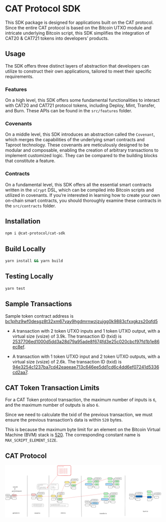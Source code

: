 # CAT Protocol SDK

This SDK package is designed for applications built on the CAT protocol. Since the entire CAT protocol is based on the Bitcoin UTXO module and intricate underlying Bitcoin script, this SDK simplifies the integration of CAT20 & CAT721 tokens into developers’ products.

## Usage

The SDK offers three distinct layers of abstraction that developers can utilize to construct their own applications, tailored to meet their specific requirements.

### Features

On a high level, this SDK offers some fundamental functionalities to interact with CAT20 and CAT721 protocol tokens, including Deploy, Mint, Transfer, and Burn. These APIs can be found in the `src/features` folder.

### Covenants

On a middle level, this SDK introduces an abstraction called the `Covenant`, which merges the capabilities of the underlying smart contracts and Taproot technology. These covenants are meticulously designed to be modular and composable, enabling the creation of arbitrary transactions to implement customized logic. They can be compared to the building blocks that constitute a feature.

### Contracts

On a fundamental level, this SDK offers all the essential smart contracts written in the `sCrypt` DSL, which can be compiled into Bitcoin scripts and utilized in covenants. If you’re interested in learning how to create your own on-chain smart contracts, you should thoroughly examine these contracts in the `src/contracts` folder.

## Installation

```bash
npm i @cat-protocol/cat-sdk
```

## Build Locally

```sh
yarn install && yarn build
```

## Testing Locally

```sh
yarn test
```

## Sample Transactions

Sample token contract address is [bc1plhz9wf0desgz8t32xm67vay9hgdmrnwzjzujgg0k9883cfxxgkzs20qfd5](https://mempool.fractalbitcoin.io/address/bc1plhz9wf0desgz8t32xm67vay9hgdmrnwzjzujgg0k9883cfxxgkzs20qfd5)

- A transaction with 2 token UTXO inputs and 1 token UTXO output, with a virtual size (vsize) of 3.9k. The transaction ID (txid) is [2537706ed1000d5dd3a28d79a95ade8f674fd3e25c020cbcf97fd1b1e86ec8ef](https://mempool.fractalbitcoin.io/tx/2537706ed1000d5dd3a28d79a95ade8f674fd3e25c020cbcf97fd1b1e86ec8ef).

- A transaction with 1 token UTXO input and 2 token UTXO outputs, with a virtual size (vsize) of 2.6k. The transaction ID (txid) is [94e3254c1237ba7cd42eaeeae713c646ee5dd1cd6c4dd6ef07241d5336cd2aa7](https://mempool.fractalbitcoin.io/tx/94e3254c1237ba7cd42eaeeae713c646ee5dd1cd6c4dd6ef07241d5336cd2aa7).

## CAT Token Transaction Limits

For a CAT Token protocol transaction, the maximum number of inputs is `6`, and the maximum number of outputs is also `6`.

Since we need to calculate the txid of the previous transaction, we must ensure the previous transaction’s data is within `520` bytes.

This is because the maximum byte limit for an element on the Bitcoin Virtual Machine (BVM) stack is [520](https://github.com/bitcoin/bitcoin/blob/master/src/script/script.h#L27). The corresponding constant name is `MAX_SCRIPT_ELEMENT_SIZE`.

## CAT Protocol

![](static/cat-token-protocol.svg)


